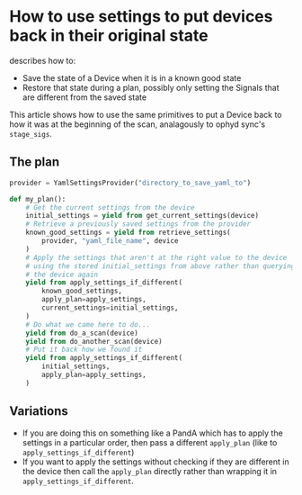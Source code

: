 # How to use settings to put devices back in their original state

[](./interact-with-signals.md) describes how to:
- Save the state of a Device when it is in a known good state
- Restore that state during a plan, possibly only setting the Signals that are different from the saved state

This article shows how to use the same primitives to put a Device back to how it was at the beginning of the scan, analagously to ophyd sync's `stage_sigs`.

## The plan

```python
provider = YamlSettingsProvider("directory_to_save_yaml_to")

def my_plan():
    # Get the current settings from the device
    initial_settings = yield from get_current_settings(device)
    # Retrieve a previously saved settings from the provider
    known_good_settings = yield from retrieve_settings(
        provider, "yaml_file_name", device
    )
    # Apply the settings that aren't at the right value to the device
    # using the stored initial_settings from above rather than querying
    # the device again
    yield from apply_settings_if_different(
        known_good_settings,
        apply_plan=apply_settings,
        current_settings=initial_settings,
    )
    # Do what we came here to do...
    yield from do_a_scan(device)
    yield from do_another_scan(device)
    # Put it back how we found it
    yield from apply_settings_if_different(
        initial_settings,
        apply_plan=apply_settings,
    )
```

## Variations

- If you are doing this on something like a PandA which has to apply the settings in a particular order, then pass a different `apply_plan` (like [](#apply_panda_settings) to `apply_settings_if_different`)
- If you want to apply the settings without checking if they are different in the device then call the `apply_plan` directly rather than wrapping it in `apply_settings_if_different`.
